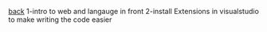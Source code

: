 [back](../README.md)
1-intro to web and langauge in front
2-install Extensions in visualstudio to make writing the code easier